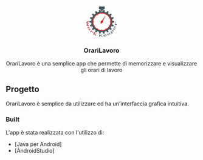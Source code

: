 <!-- PROJECT LOGO -->
<br />
<p align="center">
  <a href="https://github.com/othneildrew/Best-README-Template">
    <img src="app/src/main/res/drawable/logo_scritta.png" alt="Logo" width="80" height="80">
  </a>

  <h3 align="center">OrariLavoro</h3>

  <p align="center">
    OrariLavoro è una semplice app che permette di memorizzare e visualizzare gli orari di lavoro
    <br />
</p>

<!-- ABOUT THE PROJECT -->
## Progetto

OrariLavoro è semplice da utilizzare ed ha un'interfaccia grafica intuitiva.

### Built

L'app è stata realizzata con l'utilizzo di:
* [Java per Android]
* [AndroidStudio]
